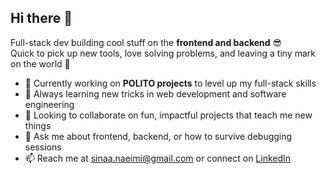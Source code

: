 ## Hi there 👋

Full-stack dev building cool stuff on the **frontend and backend** 😎  
Quick to pick up new tools, love solving problems, and leaving a tiny mark on the world 🌟  

- 🔭 Currently working on **POLITO projects** to level up my full-stack skills  
- 🌱 Always learning new tricks in web development and software engineering  
- 👯 Looking to collaborate on fun, impactful projects that teach me new things  
- 💬 Ask me about frontend, backend, or how to survive debugging sessions  
- 📫 Reach me at [sinaa.naeimi@gmail.com](mailto:sinaa.naeimi@gmail.com) or connect on [LinkedIn](https://www.linkedin.com/in/sina-naeimi/)